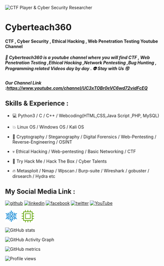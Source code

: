 
![CTF Player & Cyber Security Researcher](https://pbs.twimg.com/profile_banners/1332914905238761474/1613647190/1080x360)
# Cyberteach360
#### CTF , Cyber Security , Ethical Hacking , Web Penetration Testing Youtube Channel

##### 👀 Cyberteach360 is a youtube channel where you will find  CTF , Web Penetration Testing ,Ethical Hacking ,Network Pentesting ,Bug Hunting , Programming related Videos day by day . 👽 Stay with Us  🉑  
##### Our Channel Link :https://www.youtube.com/channel/UC3xTOBr0eVC6wd72vidFcEQ
                                                         
                                                         
                                                         
                                                         
                                                        
                                                       
                                                         

## Skills & Experience : 
* :computer: Python3 / C / C++ / Webcoding(HTML,CSS,Java Script ,PHP, MySQL)
* :collision: Linux OS / Windows OS / Kali OS
 * :muscle: Cryptography / Steganography / Digital Forensics / Web-Pentesting / Reverse-Engineering / OSINT
 * :skull: Ethical Hacking / Web-pentesting / Basic Networking / CTF 
 * :eyes: Try Hack Me / Hack The Box / Cyber Talents
     
           
 * :fire:
       Metasploit /
       Nmap /
       Wpscan /
       Burp-suite /
       Wireshark /
       gobuster /
       dirsearch /
       Hydra 
       etc
       
## My Social Media Link :
[<img src='https://cdn.jsdelivr.net/npm/simple-icons@3.0.1/icons/github.svg' alt='github' height='40'>](https://github.com/cyberteach360)  [<img src='https://cdn.jsdelivr.net/npm/simple-icons@3.0.1/icons/linkedin.svg' alt='linkedin' height='40'>](https://www.linkedin.com/in/foysal-hossain-b0b0b2193/)  [<img src='https://cdn.jsdelivr.net/npm/simple-icons@3.0.1/icons/facebook.svg' alt='facebook' height='40'>](https://www.facebook.com/foysalahammad.farabi)  [<img src='https://cdn.jsdelivr.net/npm/simple-icons@3.0.1/icons/twitter.svg' alt='twitter' height='40'>](https://twitter.com/cyberteach3601)  [<img src='https://cdn.jsdelivr.net/npm/simple-icons@3.0.1/icons/youtube.svg' alt='YouTube' height='40'>](https://www.youtube.com/channel/c/CyberTeach360)  

<a href='https://archiveprogram.github.com/'><img src='https://raw.githubusercontent.com/acervenky/animated-github-badges/master/assets/acbadge.gif' width='40' height='40'></a> <a href='https://docs.github.com/en/developers'><img src='https://raw.githubusercontent.com/acervenky/animated-github-badges/master/assets/devbadge.gif' width='40' height='40'></a> 

![GitHub stats](https://github-readme-stats.vercel.app/api?username=cyberteach360&show_icons=true)  

![GitHub Activity Graph](https://activity-graph.herokuapp.com/graph?username=cyberteach360)  

![GitHub metrics](https://metrics.lecoq.io/cyberteach360)  

![Profile views](https://gpvc.arturio.dev/cyberteach360)  
